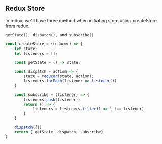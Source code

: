 ## Redux Store

In redux, we'll have three method when initiating store using createStore from redux.

```getState(), dispatch(), and subscribe()```


```javascript
const createStore = (reducer) => {
    let state;
    let listeners = [];

    const getState = () => state;

    const dispatch = action => {
        state = reducer(state, action);
        listeners.forEach(listener => listener())
    }

    const subscribe = (listener) => {
        listeners.push(listener);
        return () => {
            listeners = listeners.filter(l => l !== listener)
        }
    }

    dispatch({})
    return { getState, dispatch, subscribe}
}
```
